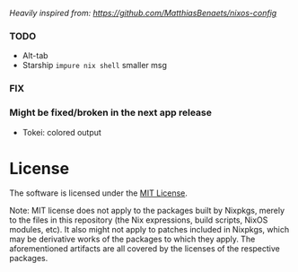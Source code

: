 _Heavily inspired from: https://github.com/MatthiasBenaets/nixos-config_

### TODO
* Alt-tab
* Starship `impure nix shell` smaller msg

### FIX

### Might be fixed/broken in the next app release
* Tokei: colored output

# License
The software is licensed under the [MIT License](LICENSE).

Note: MIT license does not apply to the packages built by Nixpkgs,
merely to the files in this repository (the Nix expressions, build
scripts, NixOS modules, etc). It also might not apply to patches
included in Nixpkgs, which may be derivative works of the packages to
which they apply. The aforementioned artifacts are all covered by the
licenses of the respective packages.